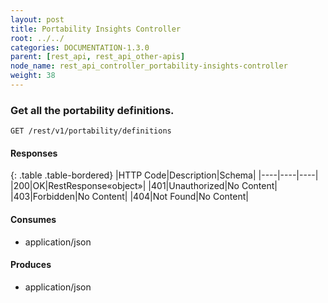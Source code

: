 ```yaml
---
layout: post
title: Portability Insights Controller
root: ../../
categories: DOCUMENTATION-1.3.0
parent: [rest_api, rest_api_other-apis]
node_name: rest_api_controller_portability-insights-controller
weight: 38
---
```


### Get all the portability definitions.
```
GET /rest/v1/portability/definitions
```

#### Responses

{: .table .table-bordered}
|HTTP Code|Description|Schema|
|----|----|----|
|200|OK|RestResponse«object»|
|401|Unauthorized|No Content|
|403|Forbidden|No Content|
|404|Not Found|No Content|


#### Consumes

* application/json

#### Produces

* application/json

